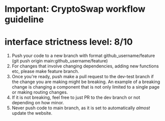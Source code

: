 # Important: CryptoSwap workflow guideline
# interface strictness level: 8/10

1. Push your code to a new branch with format github_username/feature (git push origin main:github_username/feature)
2. For changes that involve changing dependencies, adding new functions etc, please make feature branch.
3. Once you're ready, push make a pull request to the dev-test branch if the change you are making might be breaking. An
example of a breaking change is changing a component that is not only limited to a single page or making routing changes. 
4. If it is not breaking, feel free to just PR to the dev branch or not depending on how minor. 
5. Never push code to main branch, as it is set to automatically _almost_ update the website. 

